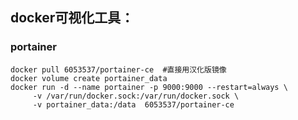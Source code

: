 



## docker可视化工具：
### portainer
```shell
docker pull 6053537/portainer-ce  #直接用汉化版镜像
docker volume create portainer_data
docker run -d --name portainer -p 9000:9000 --restart=always \
     -v /var/run/docker.sock:/var/run/docker.sock \
     -v portainer_data:/data  6053537/portainer-ce
     
````
